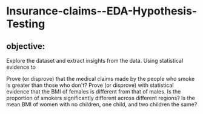 # Insurance-claims--EDA-Hypothesis-Testing

## objective:
Explore the dataset and extract insights from the data. Using statistical evidence to

Prove (or disprove) that the medical claims made by the people who smoke is greater than those who don't?
Prove (or disprove) with statistical evidence that the BMI of females is different from that of males.
Is the proportion of smokers significantly different across different regions?
Is the mean BMI of women with no children, one child, and two children the same?

